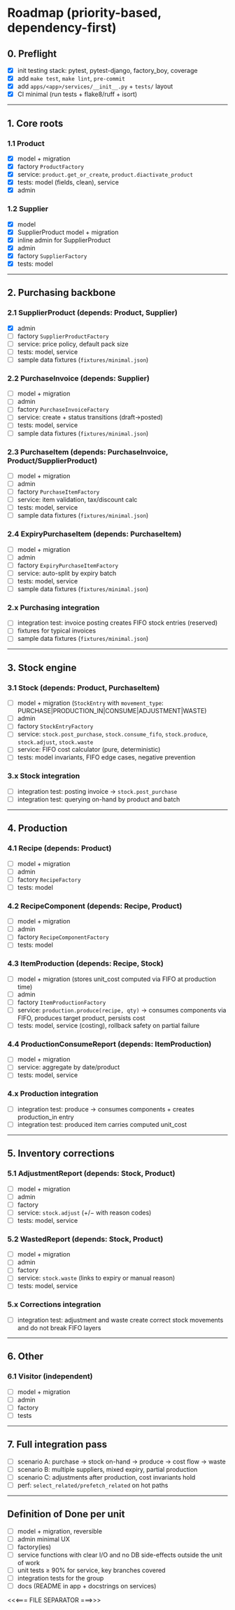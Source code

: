 # Roadmap (priority-based, dependency-first)

## 0. Preflight

- [x] init testing stack: pytest, pytest-django, factory_boy, coverage
- [x] add `make test`, `make lint`, `pre-commit`
- [x] add `apps/<app>/services/__init__.py` + `tests/` layout
- [x] CI minimal (run tests + flake8/ruff + isort)

---

## 1. Core roots

### 1.1 Product

- [x] model + migration
- [x] factory `ProductFactory`
- [x] service: `product.get_or_create`, `product.diactivate_product`
- [x] tests: model (fields, clean), service
- [x] admin

### 1.2 Supplier

- [x] model
- [x] SupplierProduct model + migration
- [x] inline admin for SupplierProduct
- [x] admin
- [x] factory `SupplierFactory`
- [x] tests: model

---

## 2. Purchasing backbone

### 2.1 SupplierProduct (depends: Product, Supplier)

- [x] admin
- [ ] factory `SupplierProductFactory`
- [ ] service: price policy, default pack size
- [ ] tests: model, service
- [ ] sample data fixtures (`fixtures/minimal.json`)

### 2.2 PurchaseInvoice (depends: Supplier)

- [ ] model + migration
- [ ] admin
- [ ] factory `PurchaseInvoiceFactory`
- [ ] service: create + status transitions (draft→posted)
- [ ] tests: model, service
- [ ] sample data fixtures (`fixtures/minimal.json`)

### 2.3 PurchaseItem (depends: PurchaseInvoice, Product/SupplierProduct)

- [ ] model + migration
- [ ] admin
- [ ] factory `PurchaseItemFactory`
- [ ] service: item validation, tax/discount calc
- [ ] tests: model, service
- [ ] sample data fixtures (`fixtures/minimal.json`)

### 2.4 ExpiryPurchaseItem (depends: PurchaseItem)

- [ ] model + migration
- [ ] admin
- [ ] factory `ExpiryPurchaseItemFactory`
- [ ] service: auto-split by expiry batch
- [ ] tests: model, service
- [ ] sample data fixtures (`fixtures/minimal.json`)

### 2.x Purchasing integration

- [ ] integration test: invoice posting creates FIFO stock entries (reserved)
- [ ] fixtures for typical invoices
- [ ] sample data fixtures (`fixtures/minimal.json`)

---

## 3. Stock engine

### 3.1 Stock (depends: Product, PurchaseItem)

- [ ] model + migration (`StockEntry` with `movement_type`: PURCHASE|PRODUCTION_IN|CONSUME|ADJUSTMENT|WASTE)
- [ ] admin
- [ ] factory `StockEntryFactory`
- [ ] service: `stock.post_purchase`, `stock.consume_fifo`, `stock.produce`, `stock.adjust`, `stock.waste`
- [ ] service: FIFO cost calculator (pure, deterministic)
- [ ] tests: model invariants, FIFO edge cases, negative prevention

### 3.x Stock integration

- [ ] integration test: posting invoice → `stock.post_purchase`
- [ ] integration test: querying on-hand by product and batch

---

## 4. Production

### 4.1 Recipe (depends: Product)

- [ ] model + migration
- [ ] admin
- [ ] factory `RecipeFactory`
- [ ] tests: model

### 4.2 RecipeComponent (depends: Recipe, Product)

- [ ] model + migration
- [ ] admin
- [ ] factory `RecipeComponentFactory`
- [ ] tests: model

### 4.3 ItemProduction (depends: Recipe, Stock)

- [ ] model + migration (stores unit_cost computed via FIFO at production time)
- [ ] admin
- [ ] factory `ItemProductionFactory`
- [ ] service: `production.produce(recipe, qty)` → consumes components via FIFO, produces target product, persists cost
- [ ] tests: model, service (costing), rollback safety on partial failure

### 4.4 ProductionConsumeReport (depends: ItemProduction)

- [ ] model + migration
- [ ] service: aggregate by date/product
- [ ] tests: model, service

### 4.x Production integration

- [ ] integration test: produce → consumes components + creates production_in entry
- [ ] integration test: produced item carries computed unit_cost

---

## 5. Inventory corrections

### 5.1 AdjustmentReport (depends: Stock, Product)

- [ ] model + migration
- [ ] admin
- [ ] factory
- [ ] service: `stock.adjust` (+/− with reason codes)
- [ ] tests: model, service

### 5.2 WastedReport (depends: Stock, Product)

- [ ] model + migration
- [ ] admin
- [ ] factory
- [ ] service: `stock.waste` (links to expiry or manual reason)
- [ ] tests: model, service

### 5.x Corrections integration

- [ ] integration test: adjustment and waste create correct stock movements and do not break FIFO layers

---

## 6. Other

### 6.1 Visitor (independent)

- [ ] model + migration
- [ ] admin
- [ ] factory
- [ ] tests

---

## 7. Full integration pass

- [ ] scenario A: purchase → stock on-hand → produce → cost flow → waste
- [ ] scenario B: multiple suppliers, mixed expiry, partial production
- [ ] scenario C: adjustments after production, cost invariants hold
- [ ] perf: `select_related/prefetch_related` on hot paths

---

## Definition of Done per unit

- [ ] model + migration, reversible
- [ ] admin minimal UX
- [ ] factory(ies)
- [ ] service functions with clear I/O and no DB side-effects outside the unit of work
- [ ] unit tests ≥ 90% for service, key branches covered
- [ ] integration tests for the group
- [ ] docs (README in app + docstrings on services)

<<<=== FILE SEPARATOR ===>>>
